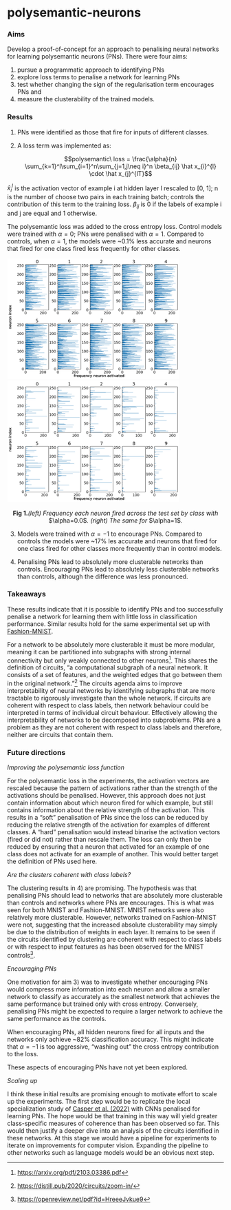 # polysemantic-neurons

### Aims
Develop a proof-of-concept for an approach to penalising neural networks for learning polysemantic neurons (PNs). There were four aims:

1) pursue a programmatic approach to identifying PNs
2) explore loss terms to penalise a network for learning PNs
3) test whether changing the sign of the regularisation term encourages PNs and 
4) measure the clusterability of the trained models.


### Results

1) PNs were identified as those that fire for inputs of different classes.

2) A loss term was implemented as:

    $$polysemantic\ loss = \frac{\alpha}{n} \sum_{k=1}^l\sum_{i=1}^n\sum_{j=1,j\neq i}^n \beta_{ij} \hat x_{i}^{l} \cdot \hat x_{j}^{lT}$$

$\hat x_{i}^{l}$ is the activation vector of example i at hidden layer l rescaled to [0, 1]; n is the number of choose two pairs in each training batch;  controls the contribution of this term to the training loss. $\beta_{ij}$ is 0 if the labels of example i and j are equal and 1 otherwise.

The polysemantic loss was added to the cross entropy loss.  Control models were trained with $\alpha=0$; PNs were penalised with $\alpha=1$.  Compared to controls, when $\alpha=1$, the models were ~0.1% less accurate and neurons that fired for one class fired less frequently for other classes.

<p float="left">
    <img src="https://github.com/dr-darryl-wright/polysemantic-neurons/blob/main/experiments/mnist/alpha_0.0/trial_1/layer_analysis/activations/test/e1_activations.png" alt="drawing" width="400"/>
    <img src="https://github.com/dr-darryl-wright/polysemantic-neurons/blob/main/experiments/mnist/alpha_1.0/trial_1/layer_analysis/activations/test/e1_activations.png" alt="drawing" width="400"/>
</p>
<p align="center">
    <b>Fig 1.</b><em>(left) Frequency each neuron fired across the test set by class with</em> $\alpha=0.0$<em>. (right) The same for</em> $\alpha=1$<em>.</em>
</p>

3) Models were trained with $\alpha=-1$ to encourage PNs.  Compared to controls  the models were ~17% les accurate and neurons that fired for one class fired for other classes more frequently than in control models.

4) Penalising PNs lead to absolutely more clusterable networks than controls.  Encouraging PNs lead to absolutely less clusterable networks than controls, although the difference was less pronounced.

### Takeaways
These results  indicate that it is possible to identify PNs and too successfully penalise a network for learning them with little loss in classification performance.  Similar results hold for the same experimental set up with [Fashion-MNIST](https://github.com/dr-darryl-wright/polysemantic-neurons/tree/main/experiments/fashion_mnist).

For a network to be absolutely more clusterable it must be more modular, meaning it can be partitioned into subgraphs with strong internal connectivity but only weakly connected to other neurons[^1]. This shares the definition of circuits, “a computational subgraph of a neural network. It consists of a set of features, and the weighted edges that go between them in the original network.”[^2] The circuits agenda aims to improve interpretability of neural networks by identifying subgraphs that are more tractable to rigorously investigate than the whole network. If circuits are coherent with respect to class labels, then network behaviour could be interpreted in terms of individual circuit behaviour. Effectively allowing the interpretability of networks to be decomposed into subproblems. PNs are a problem as they are not coherent with respect to class labels and therefore, neither are circuits that contain them.

### Future directions
*Improving the polysemantic loss function*

For the polysemantic loss in the experiments, the activation vectors are rescaled because the pattern of activations rather than the strength of the activations should be penalised. However, this approach does not just contain information about which neuron fired for which example, but still contains information about the relative strength of the activation.  This results in a “soft” penalisation of PNs since the loss can be reduced by reducing the relative strength of the activation for examples of different classes.  A “hard” penalisation would instead binarise the activation vectors (fired or did not) rather than rescale them.  The loss can only then be reduced by ensuring that a neuron that activated for an example of one class does not activate for an example of another.  This would better target the definition of PNs used here.

*Are the clusters coherent with class labels?*

The clustering results in 4) are promising. The hypothesis was that penalising PNs should lead to networks that are absolutely more clusterable than controls and networks where PNs are encourages. This is what was seen for both MNIST and Fashion-MNIST.  MNIST networks were also relatively more clusterable.  However, networks trained on Fashion-MNIST were not, suggesting that the increased absolute clusterability may simply be due to the distribution of weights in each layer.  It remains to be seen if the circuits identified by clustering are coherent with respect to class labels or with respect to input features as has been observed for the MNIST controls[^3]. 

*Encouraging PNs*

One motivation for aim 3) was to investigate whether encouraging PNs would compress more information into each neuron and allow a smaller network to classify as accurately as the smallest network that achieves the same performance but trained only with cross entropy.  Conversely, penalising PNs might be expected to require a larger network to achieve the same performance as the controls.

When encouraging PNs, all hidden neurons fired for all inputs and the networks only achieve ~82% classification accuracy. This might indicate that $\alpha=-1$ is too aggressive, “washing out” the cross entropy contribution to the loss.

These aspects of encouraging PNs have not yet been explored.

*Scaling up*

I think these initial results are promising enough to motivate effort to scale up the experiments. The first step would be to replicate the local specialization study of [Casper et al. (2022)](https://openreview.net/pdf?id=HreeeJvkue9) with CNNs penalised for learning PNs.  The hope would be that training in this way will yield greater class-specific measures of coherence than has been observed so far. This would then justify a deeper dive into an analysis of the circuits identified in these networks.
At this stage we would have a pipeline for experiments to iterate on improvements for computer vision.  Expanding the pipeline to other networks such as language models would be an obvious next step.

[^1]: https://arxiv.org/pdf/2103.03386.pdf
[^2]: https://distill.pub/2020/circuits/zoom-in/
[^3]: https://openreview.net/pdf?id=HreeeJvkue9